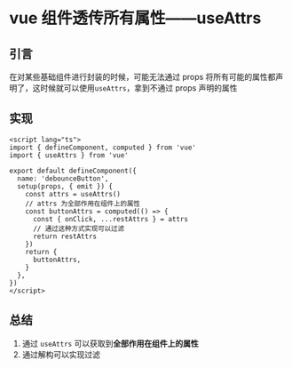 # vue 组件透传所有属性——useAttrs

## 引言

在对某些基础组件进行封装的时候，可能无法通过 props 将所有可能的属性都声明了，这时候就可以使用`useAttrs`，拿到不通过 props 声明的属性

## 实现

```vue
<script lang="ts">
import { defineComponent, computed } from 'vue'
import { useAttrs } from 'vue'

export default defineComponent({
  name: 'debounceButton',
  setup(props, { emit }) {
    const attrs = useAttrs()
    // attrs 为全部作用在组件上的属性
    const buttonAttrs = computed(() => {
      const { onClick, ...restAttrs } = attrs
      // 通过这种方式实现可以过滤
      return restAttrs
    })
    return {
      buttonAttrs,
    }
  },
})
</script>
```

## 总结

1. 通过 `useAttrs` 可以获取到**全部作用在组件上的属性**
2. 通过解构可以实现过滤
